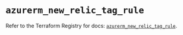 # `azurerm_new_relic_tag_rule`

Refer to the Terraform Registry for docs: [`azurerm_new_relic_tag_rule`](https://registry.terraform.io/providers/hashicorp/azurerm/4.36.0/docs/resources/new_relic_tag_rule).

